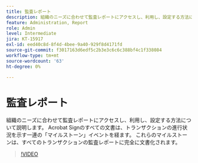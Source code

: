 ```yaml
---
title: 監査レポート
description: 組織のニーズに合わせて監査レポートにアクセスし、利用し、設定する方法について説明します
feature: Administration, Report
role: Admin
level: Intermediate
jira: KT-15917
exl-id: eed40c8d-8f4d-4bee-9a40-929f8d4171fd
source-git-commit: f3017163d6edf5c2b3e3c6c6c388bf4c1f338084
workflow-type: tm+mt
source-wordcount: '63'
ht-degree: 0%

---
```


# 監査レポート

組織のニーズに合わせて監査レポートにアクセスし、利用し、設定する方法について説明します。 Acrobat Signのすべての文書は、トランザクションの進行状況を示す一連の「マイルストーン」イベントを経ます。 これらのマイルストーンは、すべてのトランザクションの監査レポートに完全に文書化されます。

>[!VIDEO](https://video.tv.adobe.com/v/3432661?quality=12&learn=on&hidetitle=true)
